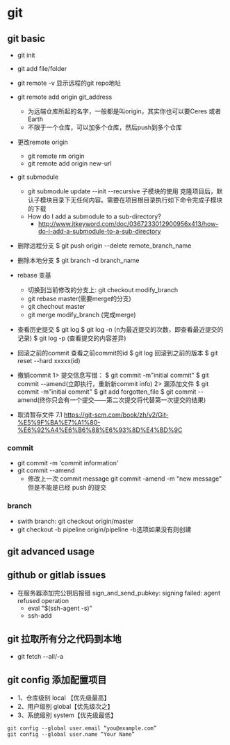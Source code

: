 # git

## git basic
- git init
- git add file/folder
- git remote -v 显示远程的git repo地址
- git remote add origin git_address
    - 为远端仓库所起的名字，一般都是叫origin，其实你也可以要Ceres 或者Earth
    - 不限于一个仓库，可以加多个仓库，然后push到多个仓库
- 更改remote origin
    - git remote rm origin
    - git remote add origin new-url
- git submodule
    - git submodule update --init --recursive  子模块的使用 克隆项目后，默认子模块目录下无任何内容。需要在项目根目录执行如下命令完成子模块的下载
    - How do I add a submodule to a sub-directory?
        - http://www.itkeyword.com/doc/0367233012900956x413/how-do-i-add-a-submodule-to-a-sub-directory

- 删除远程分支
    $ git push origin --delete remote_branch_name
- 删除本地分支
    $ git branch -d branch_name
- rebase 变基
    - 切换到当前修改的分支上: git checkout modify_branch
    - git rebase master(需要merge的分支)
    - git chechout master
    - git merge modify_branch (完成merge)

- 查看历史提交
    $ git log
    $ git log -n (n为最近提交的次数，即查看最近提交的记录)
    $ git log -p (查看提交的内容差异)

- 回滚之前的commit
    查看之前commit的id
    $ git log 
    回滚到之前的版本
    $ git reset --hard xxxxx(id)
- 撤销commit
    1> 提交信息写错：
    $ git commit -m"initial commit"
    $ git commit --amend(立即执行，重新新commit info)
    2> 漏添加文件
    $ git commit -m"initial commit"
    $ git add forgotten_file
    $ git commit --amend(终你只会有一个提交——第二次提交将代替第一次提交的结果)
- 取消暂存文件
    7.1 
    https://git-scm.com/book/zh/v2/Git-%E5%9F%BA%E7%A1%80-%E6%92%A4%E6%B6%88%E6%93%8D%E4%BD%9C

### commit
- git commit -m 'commit information'
- git commit --amend 
    - 修改上一次 commit message git commit -amend -m "new message" 但是不能是已经 push 的提交

### branch
- swith branch:  git checkout origin/master
- git checkout -b pipeline origin/pipeline  -b选项如果没有则创建

## git advanced usage


## github or gitlab issues
- 在服务器添加完公钥后报错 sign_and_send_pubkey: signing failed: agent refused operation
    - eval "$(ssh-agent -s)"
    - ssh-add

## git 拉取所有分之代码到本地
- git fetch --all/-a

## git config 添加配置项目 
- 1、仓库级别 local 【优先级最高】
- 2、用户级别 global【优先级次之】
- 3、系统级别 system【优先级最低】
```
git config --global user.email “you@example.com”
git config --global user.name “Your Name”
```
 
